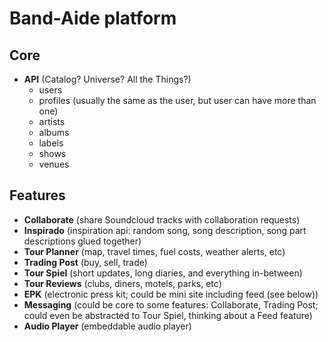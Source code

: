 # Band-Aide platform

## Core
- **API** (Catalog? Universe? All the Things?)
	- users
	- profiles (usually the same as the user, but user can have more than one)
	- artists
	- albums
	- labels
	- shows
	- venues

## Features
- **Collaborate** (share Soundcloud tracks with collaboration requests)
- **Inspirado** (inspiration api: random song, song description, song part descriptions glued together)
- **Tour Planner** (map, travel times, fuel costs, weather alerts, etc)
- **Trading Post** (buy, sell, trade)
- **Tour Spiel** (short updates, long diaries, and everything in-between)
- **Tour Reviews** (clubs, diners, motels, parks, etc)
- **EPK** (electronic press kit; could be mini site including feed (see below))
- **Messaging** (could be core to some features: Collaborate, Trading Post; could even be abstracted to Tour Spiel, thinking about a Feed feature)
- **Audio Player** (embeddable audio player)
